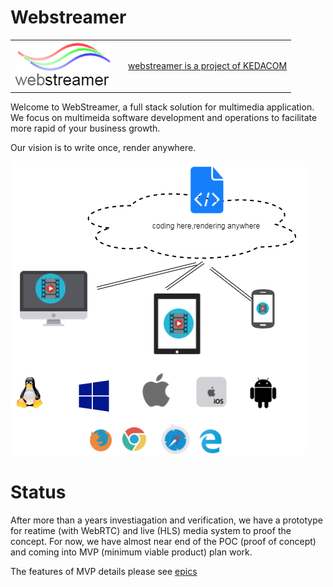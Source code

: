 
# Webstreamer
<table>
  <tr>
    <td align="left">
    <img src="./draw.io/logo.png"  alt="Webstreamer" />
    </td>
    <td>
    <td color="gray" align="right">
    <a href="http://www.kedacom.com">
    webstreamer is a project of KEDACOM
    </td>
  </tr>
</table>

Welcome to WebStreamer, a full stack solution for multimedia application. We focus on multimeida software development and operations to facilitate more rapid of your business growth.

Our vision is to write once, render anywhere.

![logo](./draw.io/vision.png)


# Status

After more than a years investiagation and verification, we have a prototype for reatime (with WebRTC) and live (HLS) media system to proof the concept. For now, we have almost near end of the POC (proof of concept) and coming into MVP (minimum viable product) plan work.

The features of MVP details please see [epics](./epics/README.md)

